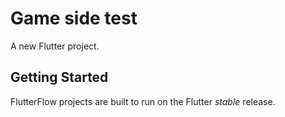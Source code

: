 # Game side test

A new Flutter project.

## Getting Started

FlutterFlow projects are built to run on the Flutter _stable_ release.
